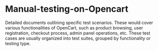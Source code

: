 # Manual-testing-on-Opencart
Detailed documents outlining specific test scenarios. These would cover various functionalities of OpenCart, such as product browsing, user registration, checkout process, admin panel operations, etc. These test cases are usually organized into test suites, grouped by functionality or testing type.
